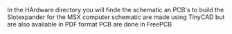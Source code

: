 In the HArdware directory you will finde the schematic an PCB's to build the Slotexpander for the MSX computer
schematic are made using TinyCAD but are also available in PDF format
PCB are done in FreePCB 
